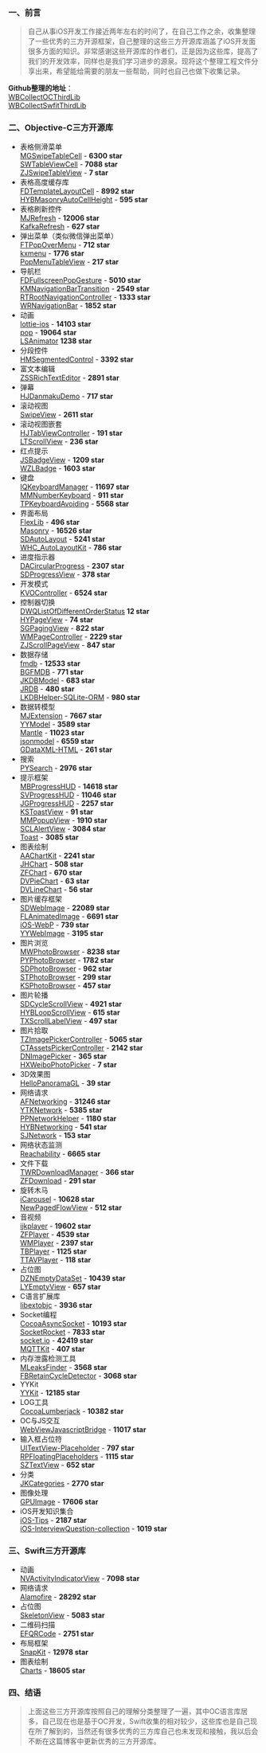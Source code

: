 ### 一、前言
> 自己从事iOS开发工作接近两年左右的时间了，在自己工作之余，收集整理了一些优秀的三方开源框架，自己整理的这些三方开源库涵盖了iOS开发面很多方面的知识。非常感谢这些开源库的作者们，正是因为这些库，提高了我们的开发效率，同样也是我们学习进步的源泉。现将这个整理工程文件分享出来，希望能给需要的朋友一些帮助，同时也自己也做下收集记录。

**Github整理的地址**：    
[WBCollectOCThirdLib](https://github.com/wenmobo/WBCollectOCThirdLib)     
[WBCollectSwfitThirdLib](https://github.com/wenmobo/WBCollectSwfitThirdLib)

### 二、Objective-C三方开源库
- 表格侧滑菜单  
[MGSwipeTableCell](https://github.com/MortimerGoro/MGSwipeTableCell) - **6300 star**  
[SWTableViewCell](https://github.com/CEWendel/SWTableViewCell) - **7088 star**    
[ZJSwipeTableView](https://github.com/jasnig/ZJSwipeTableView) - **7 star**
- 表格高度缓存库    
[FDTemplateLayoutCell](https://github.com/forkingdog/UITableView-FDTemplateLayoutCell) - **8992 star**   
[HYBMasonryAutoCellHeight](https://github.com/CoderJackyHuang/HYBMasonryAutoCellHeight) - **595 star**
- 表格刷新控件  
[MJRefresh](https://github.com/CoderMJLee/MJRefresh) - **12006 star**  
[KafkaRefresh](https://github.com/OpenFeyn/KafkaRefresh) - **627 star**
- 弹出菜单（类似微信弹出菜单）  
[FTPopOverMenu](https://github.com/liufengting/FTPopOverMenu) - **712 star**    
[kxmenu](https://github.com/kolyvan/kxmenu) - **1776 star**  
[PopMenuTableView](https://github.com/KongPro/PopMenuTableView) - **217 star**  
- 导航栏    
[FDFullscreenPopGesture](https://github.com/forkingdog/FDFullscreenPopGesture) - **5010 star**  
[KMNavigationBarTransition](https://github.com/MoZhouqi/KMNavigationBarTransition) - **2549 star**  
[RTRootNavigationController](https://github.com/rickytan/RTRootNavigationController) - **1333 star**    
[WRNavigationBar](https://github.com/wangrui460/WRNavigationBar) - **1852 star**
- 动画  
[lottie-ios](https://github.com/airbnb/lottie-ios) - **14103 star**  
[pop](https://github.com/facebook/pop) - **19064 star**     
[LSAnimator](https://github.com/Lision/LSAnimator) **1238 star**
- 分段控件  
[HMSegmentedControl](https://github.com/HeshamMegid/HMSegmentedControl) - **3392 star**  
- 富文本编辑    
[ZSSRichTextEditor](https://github.com/nnhubbard/ZSSRichTextEditor) - **2891 star**
- 弹幕  
[HJDanmakuDemo](https://github.com/panghaijiao/HJDanmakuDemo) - **717 star**    
- 滚动视图  
[SwipeView](https://github.com/nicklockwood/SwipeView) - **2611 star**
- 滚动视图嵌套  
[HJTabViewController](https://github.com/panghaijiao/HJTabViewController) - **191 star**    
[LTScrollView](https://github.com/gltwy/LTScrollView) - **236 star**
- 红点提示  
[JSBadgeView](https://github.com/JaviSoto/JSBadgeView) - **1209 star**   
[WZLBadge](https://github.com/weng1250/WZLBadge) - **1603 star**
- 键盘  
[IQKeyboardManager](https://github.com/hackiftekhar/IQKeyboardManager) - **11697 star**  
[MMNumberKeyboard](https://github.com/matmartinez/MMNumberKeyboard) - **911 star**  
[TPKeyboardAvoiding](https://github.com/michaeltyson/TPKeyboardAvoiding) - **5568 star**    
- 界面布局   
[FlexLib](https://github.com/zhenglibao/FlexLib) - **496 star**  
[Masonry](https://github.com/SnapKit/Masonry) - **16526 star**  
[SDAutoLayout](https://github.com/gsdios/SDAutoLayout) - **5241 star**   
[WHC_AutoLayoutKit](https://github.com/netyouli/WHC_AutoLayoutKit) - **786 star**
- 进度指示器    
[DACircularProgress](https://github.com/danielamitay/DACircularProgress) - **2307 star**    
[SDProgressView](https://github.com/gsdios/SDProgressView) - **378 star**
- 开发模式  
[KVOController](https://github.com/facebook/KVOController) - **6524 star**   
- 控制器切换    
[DWQListOfDifferentOrderStatus](https://github.com/DevelopmentEngineer-DWQ/DWQListOfDifferentOrderStatus) **12 star**   
[HYPageView](https://github.com/runlhy/HYPageView) - **74 star**  
[SGPagingView](https://github.com/kingsic/SGPagingView) - **822 star**    
[WMPageController](https://github.com/wangmchn/WMPageController) - **2229 star**    
[ZJScrollPageView](https://github.com/jasnig/ZJScrollPageView) - **847 star**
- 数据存储  
[fmdb](https://github.com/ccgus/fmdb) - **12533 star**   
[BGFMDB](https://github.com/huangzhibiao/BGFMDB) - **771 star**  
[JKDBModel](https://github.com/Haley-Wong/JKDBModel) - **683 star**  
[JRDB](https://github.com/scubers/JRDB) - **480 star**  
[LKDBHelper-SQLite-ORM](https://github.com/li6185377/LKDBHelper-SQLite-ORM) - **980 star**
- 数据转模型  
[MJExtension](https://github.com/CoderMJLee/MJExtension) - **7667 star**   
[YYModel](https://github.com/ibireme/YYModel) - **3589 star**  
[Mantle](https://github.com/Mantle/Mantle)  - **11023 star**    
[jsonmodel](https://github.com/jsonmodel/jsonmodel) - **6559 star**  
[GDataXML-HTML](https://github.com/graetzer/GDataXML-HTML) - **261 star**
- 搜索  
[PYSearch](https://github.com/ko1o/PYSearch) - **2976 star**
- 提示框架  
[MBProgressHUD](https://github.com/jdg/MBProgressHUD/tree/master) - **14618 star**  
[SVProgressHUD](https://github.com/SVProgressHUD/SVProgressHUD) - **11046 star**    
[JGProgressHUD](https://github.com/JonasGessner/JGProgressHUD) - **2257 star**  
[KSToastView](https://github.com/c0ming/KSToastView) - **91 star**  
[MMPopupView](https://github.com/adad184/MMPopupView) - **1910 star**   
[SCLAlertView](https://github.com/dogo/SCLAlertView) - **3084 star**   
[Toast](https://github.com/scalessec/Toast) - **3085 star**
- 图表绘制  
[AAChartKit](https://github.com/AAChartModel/AAChartKit) - **2241 star**   
[JHChart](https://github.com/China131/JHChart) - **508 star**  
[ZFChart](https://github.com/Zirkfied/ZFChart) - **670 star**  
[DVPieChart](https://github.com/FireMou/DVPieChart) - **63 star**  
[DVLineChart](https://github.com/FireMou/DVLineChart) - **56 star**
- 图片缓存框架  
[SDWebImage](https://github.com/rs/SDWebImage) - **22089 star**  
[FLAnimatedImage](https://github.com/Flipboard/FLAnimatedImage) - **6691 star**     
[iOS-WebP](https://github.com/seanooi/iOS-WebP) - **739 star**  
[YYWebImage](https://github.com/ibireme/YYWebImage) - **3195 star**  
- 图片浏览  
[MWPhotoBrowser](https://github.com/mwaterfall/MWPhotoBrowser) - **8238 star**  
[PYPhotoBrowser](https://github.com/ko1o/PYPhotoBrowser) - **1782 star**   
[SDPhotoBrowser](https://github.com/gsdios/SDPhotoBrowser) - **962 star**    
[STPhotoBrowser](https://github.com/STShenZhaoliang/STPhotoBrowser) - **299 star**  
[KSPhotoBrowser](https://github.com/skx926/KSPhotoBrowser) - **457 star**
- 图片轮播  
[SDCycleScrollView](https://github.com/gsdios/SDCycleScrollView) - **4921 star**    
[HYBLoopScrollView](https://github.com/CoderJackyHuang/HYBLoopScrollView) - **615 star**    
[TXScrollLabelView](https://github.com/tingxins/TXScrollLabelView) - **497 star**
- 图片拾取  
[TZImagePickerController](https://github.com/banchichen/TZImagePickerController) - **5065 star**    
[CTAssetsPickerController](https://github.com/chiunam/CTAssetsPickerController) - **2142 star**     
[DNImagePicker](https://github.com/AwesomeDennis/DNImagePicker) - **365 star**  
[HXWeiboPhotoPicker](https://github.com/KeenTeam1990/HXWeiboPhotoPicker) - **7 star**
- 3D效果图  
[HelloPanoramaGL](https://github.com/heroims/HelloPanoramaGL) - **39 star**
- 网络请求  
[AFNetworking](https://github.com/AFNetworking/AFNetworking) - **31246 star**    
[YTKNetwork](https://github.com/yuantiku/YTKNetwork) - **5385 star**   
[PPNetworkHelper](https://github.com/jkpang/PPNetworkHelper) - **1180 star**     
[HYBNetworking](https://github.com/CoderJackyHuang/HYBNetworking) - **541 star**    
[SJNetwork](https://github.com/knightsj/SJNetwork) - **153 star**
- 网络状态监测  
[Reachability](https://github.com/tonymillion/Reachability) - **6665 star**
- 文件下载  
[TWRDownloadManager](https://github.com/chasseurmic/TWRDownloadManager) - **366 star**  
[ZFDownload](https://github.com/renzifeng/ZFDownload) - **291 star**
- 旋转木马  
[iCarousel](https://github.com/nicklockwood/iCarousel) - **10628 star**  
[NewPagedFlowView](https://github.com/PageGuo/NewPagedFlowView) - **512 star**
- 音视频    
[ijkplayer](https://github.com/Bilibili/ijkplayer) - **19602 star**  
[ZFPlayer](https://github.com/renzifeng/ZFPlayer) - **4539 star**  
[WMPlayer](https://github.com/zhengwenming/WMPlayer) - **2397 star**   
[TBPlayer](https://github.com/suifengqjn/TBPlayer) - **1125 star**  
[TTAVPlayer](https://github.com/tangdiforx/TTAVPlayer) - **118 star**
- 占位图        
[DZNEmptyDataSet](https://github.com/dzenbot/DZNEmptyDataSet) - **10439 star**  
[LYEmptyView](https://github.com/dev-liyang/LYEmptyView) - **657 star**
- C语言扩展库   
[libextobjc](https://github.com/jspahrsummers/libextobjc) - **3936 star**   
- Socket编程    
[CocoaAsyncSocket](https://github.com/robbiehanson/CocoaAsyncSocket) - **10193 star**   
[SocketRocket](https://github.com/facebook/SocketRocket) - **7833 star**   
[socket.io](https://github.com/socketio/socket.io) - **42419 star**  
[MQTTKit](https://github.com/mobile-web-messaging/MQTTKit) - **407 star**
- 内存泄露检测工具  
[MLeaksFinder](https://github.com/Tencent/MLeaksFinder) - **3568 star**   
[FBRetainCycleDetector](https://github.com/facebook/FBRetainCycleDetector) - **3068 star**
- YYKit     
[YYKit](https://github.com/ibireme/YYKit) - **12185 star**
- LOG工具   
[CocoaLumberjack](https://github.com/CocoaLumberjack/CocoaLumberjack) - **10382 star**
- OC与JS交互    
[WebViewJavascriptBridge](https://github.com/marcuswestin/WebViewJavascriptBridge) - **11017 star**
- 输入框占位符  
[UITextView-Placeholder](https://github.com/devxoul/UITextView-Placeholder) - **797 star**  
[RPFloatingPlaceholders](https://github.com/iwasrobbed/RPFloatingPlaceholders) - **1115 star**  
[SZTextView](https://github.com/glaszig/SZTextView) - **652 star**  
- 分类  
[JKCategories](https://github.com/shaojiankui/JKCategories) - **2770 star**
- 图像处理  
[GPUImage](https://github.com/BradLarson/GPUImage) - **17606 star**
- iOS开发知识集合   
[iOS-Tips](https://github.com/awesome-tips/iOS-Tips) - **2187 star**   
[iOS-InterviewQuestion-collection](https://github.com/liberalisman/iOS-InterviewQuestion-collection) - **1019 star**

### 三、Swift三方开源库
- 动画  
[NVActivityIndicatorView](https://github.com/ninjaprox/NVActivityIndicatorView) - **7098 star**
- 网络请求  
[Alamofire](https://github.com/Alamofire/Alamofire) - **28292 star**
- 占位图    
[SkeletonView](https://github.com/Juanpe/SkeletonView) - **5083 star**
- 二维码扫描    
[EFQRCode](https://github.com/EyreFree/EFQRCode) - **2751 star**
- 布局框架  
[SnapKit](https://github.com/SnapKit/SnapKit) - **12978 star**  
- 图表绘制  
[Charts](https://github.com/danielgindi/Charts) - **18605 star**

### 四、结语
> 上面这些三方开源库按照自己的理解分类整理了一遍，其中OC语言库居多，自己现在也是基于OC开发，Swift收集的相对较少，这些库也是自己现在所了解到的，当然还有很多优秀的三方库自己也未发现和接触，我以后会不断在这篇博客中更新优秀的三方开源库。
